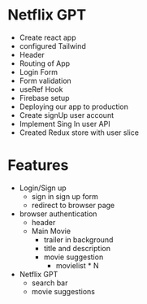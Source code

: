 # Netflix GPT

- Create react app
- configured Tailwind
- Header
- Routing of App
- Login Form
- Form validation
- useRef Hook
- Firebase setup
- Deploying our app to production
- Create signUp user account
- Implement Sing In user API
- Created Redux store with user slice

# Features

- Login/Sign up
  - sign in sign up form
  - redirect to browser page
- browser authentication
  - header
  - Main Movie
    - trailer in background
    - title and description
    - movie suggestion
      - movielist \* N
- Netflix GPT
  - search bar
  - movie suggestions
